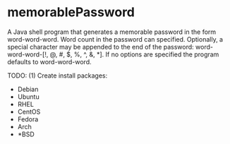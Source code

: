 # memorablePassword
A Java shell program that generates a memorable password in the form word-word-word. Word count in the password can specified. Optionally, a special character may be appended to the end of the password: word-word-word-[!, @, #, $, %, ^, &, *]. If no options are specified the program defaults to word-word-word.

TODO:
(1) Create install packages:
- Debian
- Ubuntu
- RHEL
- CentOS
- Fedora
- Arch
- *BSD
